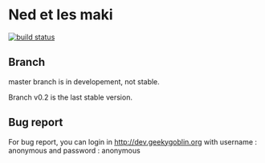 # Ned et les maki

[![build status](http://gitlabci.pierre.marijon.fr/projects/1/status.png?ref=master)](http://gitlabci.pierre.marijon.fr/projects/1?ref=master)

## Branch

master branch is in developement, not stable.

Branch v0.2 is the last stable version.

## Bug report

For bug report, you can login in http://dev.geekygoblin.org with username : anonymous and password : anonymous
